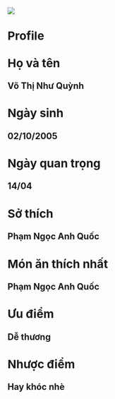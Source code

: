 
<html lang>
<head>
<title>Võ Thị Như Quỳnh</title>    
<style>
body{
font-size: 13px;
font-weight: 400;
line-height: 25px;
background-image:url("https://scontent.xx.fbcdn.net/v/t1.15752-9/431587475_426481193095789_1974015484723421133_n.jpg?_nc_cat=105&ccb=1-7&_nc_sid=0024fc&_nc_eui2=AeFy72JtBDOsfT_1fPsQEjdFm1G9i5Y9ub6bUb2Llj25vpKOaNgPBMgfMl18KR6mDVhXpWBXHE6GkNWvkCVLhAwQ&_nc_ohc=ndvjd11rEpgQ7kNvgEN6ZoR&_nc_ad=z-m&_nc_cid=0&_nc_ht=scontent.xx&_nc_gid=AOWkXFBW3El0jYxtin5P38C&oh=03_Q7cD1QGlNfiOY_i_I1r90vbVoEUK57ylBI95Ou9_caFWJsFJoQ&oe=6714A325");    
}
</style>
</head>
<body>
<img src="blob:https://www.facebook.com/6e2bc531-694b-4537-b159-b23206f02ce5" >
<h1><b>Profile</b></h1>
<h1>Họ và tên</h1>
<h2>Võ Thị Như Quỳnh</h2>
<h1>Ngày sinh</h1>
<h2>02/10/2005</h2>
<h1>Ngày quan trọng</h1>
<h2> 14/04</h2>
<h1>Sở thích</h1>
<h2> Phạm Ngọc Anh Quốc</h2>
<h1> Món ăn thích nhất</h1>
<h2> Phạm Ngọc Anh Quốc</h2>
<h1> Ưu điểm</h1>
<h2> Dễ thương</h2>
<h1> Nhược điểm</h1>
<h2> Hay khóc nhè</h2>
</body>
</html> 
